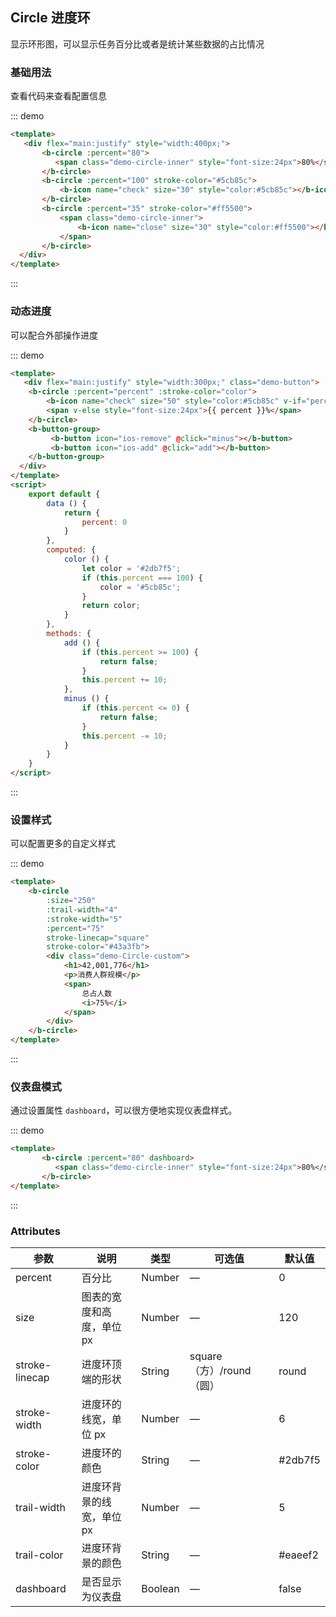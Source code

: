 ## Circle 进度环

<template>
    <div class="global-anchor">
      <b-anchor :scroll-offset="100">
        <b-anchor-link href="#ji-chu-yong-fa" title="基础用法"></b-anchor-link>
        <b-anchor-link href="#dong-tai-jin-du" title="动态进度"></b-anchor-link>
        <b-anchor-link href="#she-zhi-yang-shi" title="设置样式"></b-anchor-link>
        <b-anchor-link href="#yi-biao-pan-mo-shi" title="仪表盘模式"></b-anchor-link>
        <b-anchor-link href="#attributes" title="Attributes"></b-anchor-link>
      </b-anchor>
    </div>
</template>

显示环形图，可以显示任务百分比或者是统计某些数据的占比情况

### 基础用法

查看代码来查看配置信息

::: demo 
```html
<template>
   <div flex="main:justify" style="width:400px;">
       <b-circle :percent="80">
          <span class="demo-circle-inner" style="font-size:24px">80%</span>
       </b-circle>
       <b-circle :percent="100" stroke-color="#5cb85c">
           <b-icon name="check" size="30" style="color:#5cb85c"></b-icon>
       </b-circle>
       <b-circle :percent="35" stroke-color="#ff5500">
           <span class="demo-circle-inner">
               <b-icon name="close" size="30" style="color:#ff5500"></b-icon>
           </span>
       </b-circle>
  </div>
</template>
```
:::

### 动态进度

可以配合外部操作进度

::: demo 
```html
<template>
   <div flex="main:justify" style="width:300px;" class="demo-button">
    <b-circle :percent="percent" :stroke-color="color">
        <b-icon name="check" size="50" style="color:#5cb85c" v-if="percent === 100"></b-icon>
        <span v-else style="font-size:24px">{{ percent }}%</span>
    </b-circle>
    <b-button-group>
         <b-button icon="ios-remove" @click="minus"></b-button>
         <b-button icon="ios-add" @click="add"></b-button>
    </b-button-group>
  </div>
</template>
<script>
    export default {
        data () {
            return {
                percent: 0
            }
        },
        computed: {
            color () {
                let color = '#2db7f5';
                if (this.percent === 100) {
                    color = '#5cb85c';
                }
                return color;
            }
        },
        methods: {
            add () {
                if (this.percent >= 100) {
                    return false;
                }
                this.percent += 10;
            },
            minus () {
                if (this.percent <= 0) {
                    return false;
                }
                this.percent -= 10;
            }
        }
    }
</script>
```
:::

### 设置样式

可以配置更多的自定义样式

::: demo 
```html
<template>
    <b-circle
        :size="250"
        :trail-width="4"
        :stroke-width="5"
        :percent="75"
        stroke-linecap="square"
        stroke-color="#43a3fb">
        <div class="demo-Circle-custom">
            <h1>42,001,776</h1>
            <p>消费人群规模</p>
            <span>
                总占人数
                <i>75%</i>
            </span>
        </div>
    </b-circle>
</template>
```
:::

### 仪表盘模式

通过设置属性 `dashboard`，可以很方便地实现仪表盘样式。

::: demo 
```html
<template>
       <b-circle :percent="80" dashboard>
          <span class="demo-circle-inner" style="font-size:24px">80%</span>
       </b-circle>
</template>
```
:::

### Attributes

| 参数      | 说明    | 类型      | 可选值       | 默认值   |
|---------- |-------- |---------- |-------------  |-------- |
| percent     | 百分比   | Number  |    —         |   0   |
| size     | 图表的宽度和高度，单位 px   | Number  |    —    |  120   |
| stroke-linecap     |  进度环顶端的形状   | String  |   square（方）/round（圆）      | round   |
| stroke-width   |  进度环的线宽，单位 px   | Number  |   —   | 6   |
| stroke-color  |  进度环的颜色   | String  |   —   |  #2db7f5   |
| trail-width  |  进度环背景的线宽，单位 px   | Number  |   —   |  5   |
| trail-color |  进度环背景的颜色   | String  |   —   |  #eaeef2   |
| dashboard|  是否显示为仪表盘   | Boolean  |   —   |  false   |

